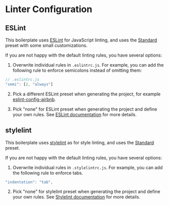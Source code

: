 # Linter Configuration

## ESLint
This boilerplate uses [ESLint](http://eslint.org/) for JavaScript linting, and uses the [Standard](https://github.com/feross/standard/blob/master/RULES.md) preset with some small customizations.

If you are not happy with the default linting rules, you have several options:

1. Overwrite individual rules in `.eslintrc.js`. For example, you can add the following rule to enforce semicolons instead of omitting them:

  ``` js
  // .eslintrc.js
  "semi": [2, "always"]
  ```

2. Pick a different ESLint preset when generating the project, for example [eslint-config-airbnb](https://github.com/airbnb/javascript/tree/master/packages/eslint-config-airbnb).

3. Pick "none" for ESLint preset when generating the project and define your own rules. See [ESLint documentation](http://eslint.org/docs/rules/) for more details.

## stylelint
This boilerplate uses [stylelint](https://stylelint.io/) as for style linting, and uses the [Standard](https://github.com/stylelint/stylelint-config-standard) preset.

If you are not happy with the default linting rules, you have several options:

1. Overwrite individual rules in `.stylelintrc.js`. For example, you can add the following rule to enforce tabs.

  ``` js
  "indentation": "tab",
  ```

2. Pick "none" for stylelint preset when generating the project and define your own rules. See [Stylelint documentation](http://stylelint.io/user-guide/rules/) for more details.
